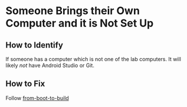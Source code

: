 # Someone Brings their Own Computer and it is Not Set Up

## How to Identify

If someone has a computer which is not one of the lab computers. It will likely *not* have Android Studio or Git.

## How to Fix

Follow [from-boot-to-build](../../processes/from-boot-to-build.md)

